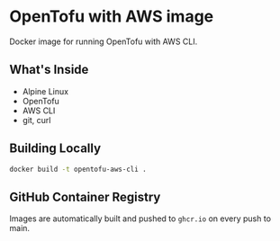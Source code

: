 # OpenTofu with AWS image

Docker image for running OpenTofu with AWS CLI.

## What's Inside

- Alpine Linux
- OpenTofu 
- AWS CLI 
- git, curl

## Building Locally

```bash
docker build -t opentofu-aws-cli .
```

## GitHub Container Registry

Images are automatically built and pushed to `ghcr.io` on every push to main.

